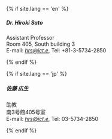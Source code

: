 {% if site.lang == 'en' %}
##### **Dr. Hiroki Sato**<br>
Assistant Professor<br>
Room 405, South building 3<br>
E-mail: *hrs@ict.e*, Tel: +81-3-5734-2850


{% endif %}

{% if site.lang == 'jp' %}
##### **佐藤 広生**<br>
助教<br>
南3号館405号室<br>
E-mail: *hrs@ict.e*, Tel: 03-5734-2850<br>

{% endif %}
